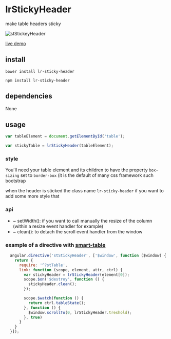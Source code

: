 # lrStickyHeader

make table headers sticky 

![stStickeyHeader](http://i.imgur.com/ocN250H.gif)

[live demo](http://lorenzofox3.github.io/lrStickyHeader/example.html)

## install 

``bower install lr-sticky-header``

``npm install lr-sticky-header``

## dependencies 

None

## usage

```Javascript
var tableElement = document.getElementById('table');

var stickyTable = lrStickyHeader(tableElement);
```

### style

You'll need your table element and its children to have the property ``box-sizing`` set to ``border-box`` (it is the default of many css framework such bootstrap

when the header is sticked the class name ``lr-sticky-header`` if you want to add some more style that

### api

* ~ setWidth(): if you want to call manually the resize of the column (within a resize event handler for example)
* ~ clean(): to detach the scroll event handler from the window

### example of a directive with [smart-table](http://lorenzofox3.github.io/smart-table-website/)

```javascript
  angular.directive('stStickyHeader', ['$window', function ($window) {
    return {
      require: '^?stTable',
      link: function (scope, element, attr, ctrl) {
        var stickyHeader = lrStickyHeader(element[0]);
        scope.$on('$destroy', function () {
          stickyHeader.clean();
        });

        scope.$watch(function () {
          return ctrl.tableState();
        }, function () {
          $window.scrollTo(0, lrStickyHeader.treshold);
        }, true)
      }
    }
  }]);
```




